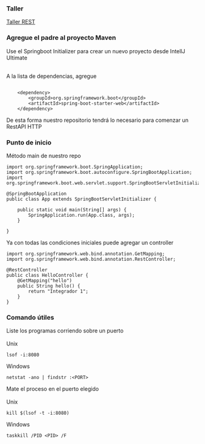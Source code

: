 ### Taller


<a href="https://docs.google.com/document/d/1eVsIclSsa5QXd2UZXWuFBEk5azrAltcGX1i1MuTqIJk/edit?usp=sharing">Taller REST</a>



### Agregue el padre al proyecto Maven


Use el Springboot Initializer para crear un nuevo proyecto desde IntellJ Ultimate </br></br>

A la lista de dependencias, agregue
```
    
    <dependency>
        <groupId>org.springframework.boot</groupId>
        <artifactId>spring-boot-starter-web</artifactId>
    </dependency>
```
De esta forma nuestro repositorio tendrá lo necesario para comenzar un RestAPI HTTP

### Punto de inicio
Método main de nuestro repo
```
import org.springframework.boot.SpringApplication;
import org.springframework.boot.autoconfigure.SpringBootApplication;
import org.springframework.boot.web.servlet.support.SpringBootServletInitializer;

@SpringBootApplication
public class App extends SpringBootServletInitializer {

    public static void main(String[] args) {
        SpringApplication.run(App.class, args);
    }

}
```

Ya con todas las condiciones iniciales puede agregar un controller
```
import org.springframework.web.bind.annotation.GetMapping;
import org.springframework.web.bind.annotation.RestController;

@RestController
public class HelloController {
    @GetMapping("hello")
    public String hello() {
        return "Integrador 1";
    }
}

```

### Comando útiles
Liste los programas corriendo sobre un puerto<br><br>
Unix
```
lsof -i:8080
```
Windows
```
netstat -ano | findstr :<PORT>
```

Mate el proceso en el puerto elegido<br><br>
Unix
```
kill $(lsof -t -i:8080)
```
Windows
```
taskkill /PID <PID> /F
```
